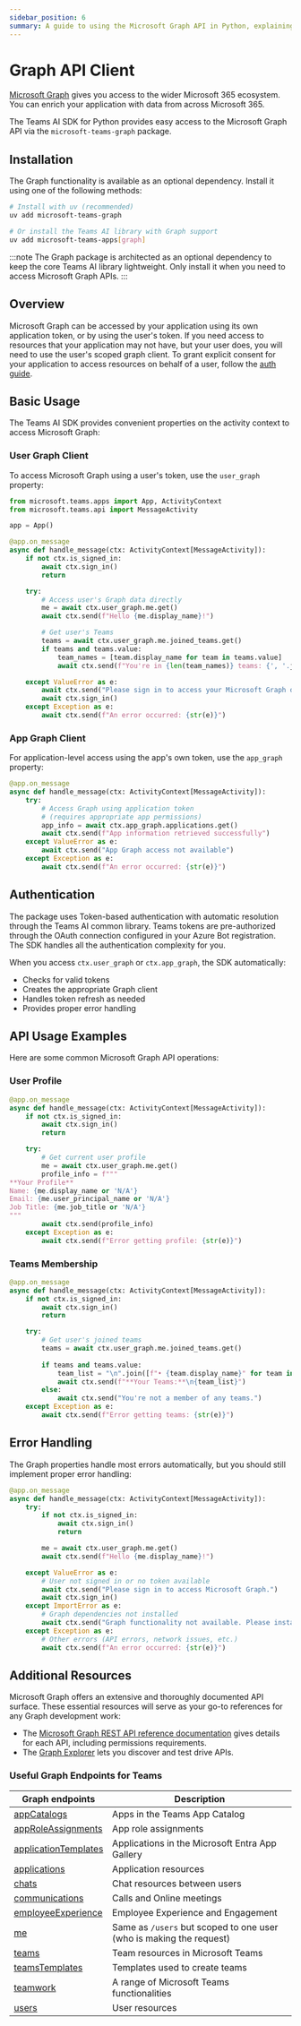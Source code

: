 ```yaml
---
sidebar_position: 6
summary: A guide to using the Microsoft Graph API in Python, explaining the methods for accessing Microsoft 365 data using application or user tokens, with sample code for retrieving user details and integrating Graph API within message handlers.
---
```


# Graph API Client

[Microsoft Graph](https://docs.microsoft.com/en-us/graph/overview) gives you access to the wider Microsoft 365 ecosystem. You can enrich your application with data from across Microsoft 365.

The Teams AI SDK for Python provides easy access to the Microsoft Graph API via the `microsoft-teams-graph` package.

## Installation

The Graph functionality is available as an optional dependency. Install it using one of the following methods:

```bash
# Install with uv (recommended)
uv add microsoft-teams-graph

# Or install the Teams AI library with Graph support
uv add microsoft-teams-apps[graph]
```

:::note
The Graph package is architected as an optional dependency to keep the core Teams AI library lightweight. Only install it when you need to access Microsoft Graph APIs.
:::

## Overview

Microsoft Graph can be accessed by your application using its own application token, or by using the user's token. If you need access to resources that your application may not have, but your user does, you will need to use the user's scoped graph client. To grant explicit consent for your application to access resources on behalf of a user, follow the [auth guide](../in-depth-guides/user-authentication).

## Basic Usage

The Teams AI SDK provides convenient properties on the activity context to access Microsoft Graph:

### User Graph Client

To access Microsoft Graph using a user's token, use the `user_graph` property:

```python
from microsoft.teams.apps import App, ActivityContext
from microsoft.teams.api import MessageActivity

app = App()

@app.on_message
async def handle_message(ctx: ActivityContext[MessageActivity]):
    if not ctx.is_signed_in:
        await ctx.sign_in()
        return

    try:
        # Access user's Graph data directly
        me = await ctx.user_graph.me.get()
        await ctx.send(f"Hello {me.display_name}!")

        # Get user's Teams
        teams = await ctx.user_graph.me.joined_teams.get()
        if teams and teams.value:
            team_names = [team.display_name for team in teams.value]
            await ctx.send(f"You're in {len(team_names)} teams: {', '.join(team_names)}")

    except ValueError as e:
        await ctx.send("Please sign in to access your Microsoft Graph data.")
        await ctx.sign_in()
    except Exception as e:
        await ctx.send(f"An error occurred: {str(e)}")
```

### App Graph Client

For application-level access using the app's own token, use the `app_graph` property:

```python
@app.on_message
async def handle_message(ctx: ActivityContext[MessageActivity]):
    try:
        # Access Graph using application token
        # (requires appropriate app permissions)
        app_info = await ctx.app_graph.applications.get()
        await ctx.send(f"App information retrieved successfully")
    except ValueError as e:
        await ctx.send("App Graph access not available")
    except Exception as e:
        await ctx.send(f"An error occurred: {str(e)}")
```

## Authentication

The package uses Token-based authentication with automatic resolution through the Teams AI common library. Teams tokens are pre-authorized through the OAuth connection configured in your Azure Bot registration. The SDK handles all the authentication complexity for you.

When you access `ctx.user_graph` or `ctx.app_graph`, the SDK automatically:
- Checks for valid tokens
- Creates the appropriate Graph client
- Handles token refresh as needed
- Provides proper error handling

## API Usage Examples

Here are some common Microsoft Graph API operations:

### User Profile

```python
@app.on_message
async def handle_message(ctx: ActivityContext[MessageActivity]):
    if not ctx.is_signed_in:
        await ctx.sign_in()
        return

    try:
        # Get current user profile
        me = await ctx.user_graph.me.get()
        profile_info = f"""
**Your Profile**
Name: {me.display_name or 'N/A'}
Email: {me.user_principal_name or 'N/A'}
Job Title: {me.job_title or 'N/A'}
"""
        await ctx.send(profile_info)
    except Exception as e:
        await ctx.send(f"Error getting profile: {str(e)}")
```

### Teams Membership

```python
@app.on_message
async def handle_message(ctx: ActivityContext[MessageActivity]):
    if not ctx.is_signed_in:
        await ctx.sign_in()
        return

    try:
        # Get user's joined teams
        teams = await ctx.user_graph.me.joined_teams.get()
        
        if teams and teams.value:
            team_list = "\n".join([f"• {team.display_name}" for team in teams.value])
            await ctx.send(f"**Your Teams:**\n{team_list}")
        else:
            await ctx.send("You're not a member of any teams.")
    except Exception as e:
        await ctx.send(f"Error getting teams: {str(e)}")
```

## Error Handling

The Graph properties handle most errors automatically, but you should still implement proper error handling:

```python
@app.on_message
async def handle_message(ctx: ActivityContext[MessageActivity]):
    try:
        if not ctx.is_signed_in:
            await ctx.sign_in()
            return

        me = await ctx.user_graph.me.get()
        await ctx.send(f"Hello {me.display_name}!")

    except ValueError as e:
        # User not signed in or no token available
        await ctx.send("Please sign in to access Microsoft Graph.")
        await ctx.sign_in()
    except ImportError as e:
        # Graph dependencies not installed
        await ctx.send("Graph functionality not available. Please install the graph package.")
    except Exception as e:
        # Other errors (API errors, network issues, etc.)
        await ctx.send(f"An error occurred: {str(e)}")
```

## Additional Resources

Microsoft Graph offers an extensive and thoroughly documented API surface. These essential resources will serve as your go-to references for any Graph development work:

- The [Microsoft Graph REST API reference documentation](https://learn.microsoft.com/en-us/graph/api/overview) gives details for each API, including permissions requirements.
- The [Graph Explorer](https://developer.microsoft.com/en-us/graph/graph-explorer) lets you discover and test drive APIs.

### Useful Graph Endpoints for Teams

| Graph endpoints | Description |
|----------------|-------------|
| [appCatalogs](https://learn.microsoft.com/en-us/graph/api/appcatalogs-list-teamsapps?view=graph-rest-1.0) | Apps in the Teams App Catalog |
| [appRoleAssignments](https://learn.microsoft.com/en-us/graph/api/serviceprincipal-list-approleassignments?view=graph-rest-1.0) | App role assignments |
| [applicationTemplates](https://learn.microsoft.com/en-us/graph/api/resources/applicationtemplate?view=graph-rest-1.0) | Applications in the Microsoft Entra App Gallery |
| [applications](https://learn.microsoft.com/en-us/graph/api/resources/application?view=graph-rest-1.0) | Application resources |
| [chats](https://learn.microsoft.com/en-us/graph/api/chat-list?view=graph-rest-1.0&tabs=http) | Chat resources between users |
| [communications](https://learn.microsoft.com/en-us/graph/api/application-post-calls?view=graph-rest-1.0) | Calls and Online meetings |
| [employeeExperience](https://learn.microsoft.com/en-us/graph/api/resources/engagement-api-overview?view=graph-rest-1.0) | Employee Experience and Engagement |
| [me](https://learn.microsoft.com/en-us/graph/api/user-get?view=graph-rest-1.0&tabs=http) | Same as `/users` but scoped to one user (who is making the request) |
| [teams](https://learn.microsoft.com/en-us/graph/api/resources/team?view=graph-rest-1.0) | Team resources in Microsoft Teams |
| [teamsTemplates](https://learn.microsoft.com/en-us/microsoftteams/get-started-with-teams-templates) | Templates used to create teams |
| [teamwork](https://learn.microsoft.com/en-us/graph/api/resources/teamwork?view=graph-rest-1.0) | A range of Microsoft Teams functionalities |
| [users](https://learn.microsoft.com/en-us/graph/api/resources/users?view=graph-rest-1.0) | User resources |
